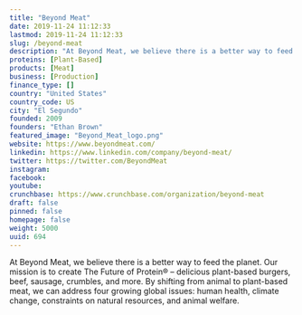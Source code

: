 ```yaml
---
title: "Beyond Meat"
date: 2019-11-24 11:12:33
lastmod: 2019-11-24 11:12:33
slug: /beyond-meat
description: "At Beyond Meat, we believe there is a better way to feed the planet. Our mission is to create The Future of Protein® – delicious plant-based burgers, beef, sausage, crumbles, and more. By shifting from animal to plant-based meat, we can address four growing global issues: human health, climate change, constraints on natural resources, and animal welfare."
proteins: [Plant-Based]
products: [Meat]
business: [Production]
finance_type: []
country: "United States"
country_code: US
city: "El Segundo"
founded: 2009
founders: "Ethan Brown"
featured_image: "Beyond_Meat_logo.png"
website: https://www.beyondmeat.com/
linkedin: https://www.linkedin.com/company/beyond-meat/
twitter: https://twitter.com/BeyondMeat
instagram: 
facebook: 
youtube: 
crunchbase: https://www.crunchbase.com/organization/beyond-meat
draft: false
pinned: false
homepage: false
weight: 5000
uuid: 694
---
```

At Beyond Meat, we believe there is a better way to feed the planet. Our mission is to create The Future of Protein® – delicious plant-based burgers, beef, sausage, crumbles, and more. By shifting from animal to plant-based meat, we can address four growing global issues: human health, climate change, constraints on natural resources, and animal welfare.
